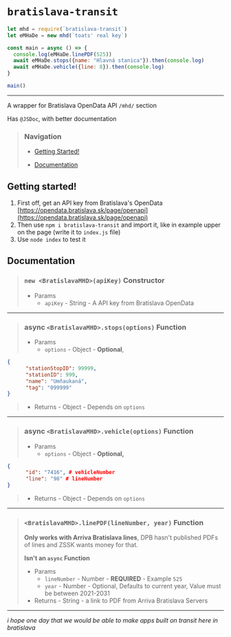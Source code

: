 # `bratislava-transit`

```javascript
let mhd = require(`bratislava-transit`)
let eMHaDe = new mhd(`toats' real key`)

const main = async () => {
  console.log(eMHaDe.linePDF(525))
  await eMHaDe.stops({name: "Hlavná stanica"}).then(console.log)
  await eMHaDe.vehicle({line: 8}).then(console.log)
}

main()
```

---

A wrapper for Bratislava OpenData API `/mhd/` section

Has `@JSDoc`, with better documentation


> ### Navigation
> 
> -  [Getting Started!](https://github.com/slovak-cat/bratislava-transit#getting-started)
> 
> -  [Documentation](https://github.com/slovak-cat/bratislava-transit#documentation)



## Getting started!

1. First off, get an API key from Bratislava's OpenData [https://opendata.bratislava.sk/page/openapi](https://opendata.bratislava.sk/page/openapi)
2. Then use `npm i bratislava-transit` and import it, like in example upper on the page (write it to `index.js` file)
3. Use `node index` to test it



## Documentation

> ### `new <BratislavaMHD>(apiKey)` Constructor
> 
> - Params
>    - `apiKey` - String - A API key from Bratislava OpenData

---

> ### async `<BratislavaMHD>.stops(options)` Function
> 
> - Params
>    - `options` - Object - **Optional**,
```json
{
      "stationStopID": 99999,
      "stationID": 999,
      "name": "Umňaukaná",
      "tag": "099999"
}
```
> - Returns - Object - Depends on `options`


---


> ### async `<BratislavaMHD>.vehicle(options)` Function
> 
> - Params
>    - `options` - Object - **Optional,**
```json
{
      "id": "7416", # vehicleNumber
      "line": "98" # lineNumber
}
```
> - Returns - Object - Depends on `options`

---

> ### `<BratislavaMHD>.linePDF(lineNumber, year)` Function
> 
> **Only works with Arriva Bratislava lines**, DPB hasn't published PDFs of lines and ZSSK wants money for that.
> 
> **Isn't an `async` Function**
> 
> - Params
>    - `lineNumber` - Number - **REQUIRED** - Example `525`
>    - `year` - Number - Optional, Defaults to current year, Value must be between 2021-2031
> - Returns - String - a link to PDF from Arriva Bratislava Servers

---

*i hope one day that we would be able to make apps built on transit here in bratislava*
